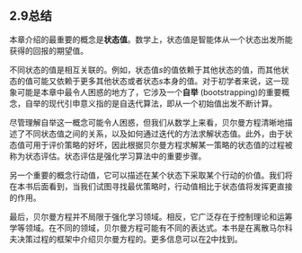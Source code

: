 ## 2.9总结

本章介绍的最重要的概念是**状态值**。数学上，状态值是智能体从一个状态出发所能获得的回报的期望值。

不同状态的值是相互关联的。例如，状态值$s$的值依赖于其他状态的值，而其他状态的值可能又依赖于更多其他状态或者状态$s$本身的值。对于初学者来说，这一现象可能是本章中最令人困惑的地方了，它涉及一个**自举** (bootstrapping)的重要概念，自举的现代引申意义指的是自迭代算法，即从一个初始值出发不断计算。

尽管理解自举这一概念可能令人困惑，但我们从数学上来看，贝尔曼方程清晰地描述了不同状态值之间的关系，以及如何通过迭代的方法求解状态值。此外，由于状态值可用于评价策略的好坏，因此根据贝尔曼方程求解某一策略的状态值的过程被称为状态评估。状态评估是强化学习算法中的重要步骤。

另一个重要的概念行动值，它可以描述在某个状态下采取某个行动的价值。我们将在本书后面看到，当我们试图寻找最优策略时，行动值相比于状态值将发挥更直接的作用。

最后，贝尔曼方程并不局限于强化学习领域。相反，它广泛存在于控制理论和运筹学等领域。在不同的领域，贝尔曼方程可能有不同的表达式。本书是在离散马尔科夫决策过程的框架中介绍贝尔曼方程的。更多信息可以在[2](https://www.wiley.com/en-cn/Markov+Decision+Processes%3A+Discrete+Stochastic+Dynamic+Programming-p-9780470316887)中找到。

